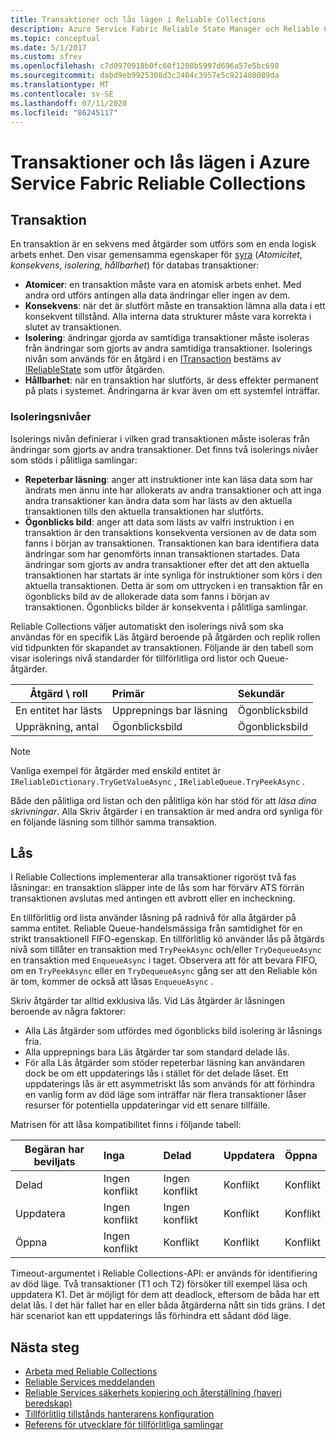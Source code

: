 ```yaml
---
title: Transaktioner och lås lägen i Reliable Collections
description: Azure Service Fabric Reliable State Manager och Reliable Collections-transaktioner och-låsning.
ms.topic: conceptual
ms.date: 5/1/2017
ms.custom: sfrev
ms.openlocfilehash: c7d0970918b0fc60f1208b5997d696a57e5bc698
ms.sourcegitcommit: dabd9eb9925308d3c2404c3957e5c921408089da
ms.translationtype: MT
ms.contentlocale: sv-SE
ms.lasthandoff: 07/11/2020
ms.locfileid: "86245117"
---
```

# <a name="transactions-and-lock-modes-in-azure-service-fabric-reliable-collections"></a>Transaktioner och lås lägen i Azure Service Fabric Reliable Collections

## <a name="transaction"></a>Transaktion

En transaktion är en sekvens med åtgärder som utförs som en enda logisk arbets enhet. Den visar gemensamma egenskaper för [syra](https://en.wikipedia.org/wiki/ACID) (*Atomicitet*, *konsekvens*, *isolering*, *hållbarhet*) för databas transaktioner:

* **Atomicer**: en transaktion måste vara en atomisk arbets enhet. Med andra ord utförs antingen alla data ändringar eller ingen av dem.
* **Konsekvens**: när det är slutfört måste en transaktion lämna alla data i ett konsekvent tillstånd. Alla interna data strukturer måste vara korrekta i slutet av transaktionen.
* **Isolering**: ändringar gjorda av samtidiga transaktioner måste isoleras från ändringar som gjorts av andra samtidiga transaktioner. Isolerings nivån som används för en åtgärd i en [ITransaction](/dotnet/api/microsoft.servicefabric.data.itransaction?view=azure-dotnet) bestäms av [IReliableState](/dotnet/api/microsoft.servicefabric.data.ireliablestate?view=azure-dotnet) som utför åtgärden.
* **Hållbarhet**: när en transaktion har slutförts, är dess effekter permanent på plats i systemet. Ändringarna är kvar även om ett systemfel inträffar.

### <a name="isolation-levels"></a>Isoleringsnivåer

Isolerings nivån definierar i vilken grad transaktionen måste isoleras från ändringar som gjorts av andra transaktioner.
Det finns två isolerings nivåer som stöds i pålitliga samlingar:

* **Repeterbar läsning**: anger att instruktioner inte kan läsa data som har ändrats men ännu inte har allokerats av andra transaktioner och att inga andra transaktioner kan ändra data som har lästs av den aktuella transaktionen tills den aktuella transaktionen har slutförts.
* **Ögonblicks bild**: anger att data som lästs av valfri instruktion i en transaktion är den transaktions konsekventa versionen av de data som fanns i början av transaktionen.
  Transaktionen kan bara identifiera data ändringar som har genomförts innan transaktionen startades.
  Data ändringar som gjorts av andra transaktioner efter det att den aktuella transaktionen har startats är inte synliga för instruktioner som körs i den aktuella transaktionen.
  Detta är som om uttrycken i en transaktion får en ögonblicks bild av de allokerade data som fanns i början av transaktionen.
  Ögonblicks bilder är konsekventa i pålitliga samlingar.

Reliable Collections väljer automatiskt den isolerings nivå som ska användas för en specifik Läs åtgärd beroende på åtgärden och replik rollen vid tidpunkten för skapandet av transaktionen.
Följande är den tabell som visar isolerings nivå standarder för tillförlitliga ord listor och Queue-åtgärder.

| Åtgärd \ roll | Primär | Sekundär |
| --- |:--- |:--- |
| En entitet har lästs |Upprepnings bar läsning |Ögonblicksbild |
| Uppräkning, antal |Ögonblicksbild |Ögonblicksbild |

> [!NOTE]
> Vanliga exempel för åtgärder med enskild entitet är `IReliableDictionary.TryGetValueAsync` , `IReliableQueue.TryPeekAsync` .
> 

Både den pålitliga ord listan och den pålitliga kön har stöd för att *läsa dina skrivningar*.
Alla Skriv åtgärder i en transaktion är med andra ord synliga för en följande läsning som tillhör samma transaktion.

## <a name="locks"></a>Lås

I Reliable Collections implementerar alla transaktioner rigoröst två fas låsningar: en transaktion släpper inte de lås som har förvärv ATS förrän transaktionen avslutas med antingen ett avbrott eller en incheckning.

En tillförlitlig ord lista använder låsning på radnivå för alla åtgärder på samma entitet.
Reliable Queue-handelsmässiga från samtidighet för en strikt transaktionell FIFO-egenskap.
En tillförlitlig kö använder lås på åtgärds nivå som tillåter en transaktion med `TryPeekAsync` och/eller `TryDequeueAsync` en transaktion med `EnqueueAsync` i taget.
Observera att för att bevara FIFO, om en `TryPeekAsync` eller en `TryDequeueAsync` gång ser att den Reliable kön är tom, kommer de också att låsas `EnqueueAsync` .

Skriv åtgärder tar alltid exklusiva lås.
Vid Läs åtgärder är låsningen beroende av några faktorer:

- Alla Läs åtgärder som utfördes med ögonblicks bild isolering är låsnings fria.
- Alla upprepnings bara Läs åtgärder tar som standard delade lås.
- För alla Läs åtgärder som stöder repeterbar läsning kan användaren dock be om ett uppdaterings lås i stället för det delade låset.
Ett uppdaterings lås är ett asymmetriskt lås som används för att förhindra en vanlig form av död läge som inträffar när flera transaktioner låser resurser för potentiella uppdateringar vid ett senare tillfälle.

Matrisen för att låsa kompatibilitet finns i följande tabell:

| Begäran har beviljats | Inga | Delad | Uppdatera | Öppna |
| --- |:--- |:--- |:--- |:--- |
| Delad |Ingen konflikt |Ingen konflikt |Konflikt |Konflikt |
| Uppdatera |Ingen konflikt |Ingen konflikt |Konflikt |Konflikt |
| Öppna |Ingen konflikt |Konflikt |Konflikt |Konflikt |

Timeout-argumentet i Reliable Collections-API: er används för identifiering av död läge.
Två transaktioner (T1 och T2) försöker till exempel läsa och uppdatera K1.
Det är möjligt för dem att deadlock, eftersom de båda har ett delat lås.
I det här fallet har en eller båda åtgärderna nått sin tids gräns. I det här scenariot kan ett uppdaterings lås förhindra ett sådant död läge.

## <a name="next-steps"></a>Nästa steg

* [Arbeta med Reliable Collections](service-fabric-work-with-reliable-collections.md)
* [Reliable Services meddelanden](service-fabric-reliable-services-notifications.md)
* [Reliable Services säkerhets kopiering och återställning (haveri beredskap)](service-fabric-reliable-services-backup-restore.md)
* [Tillförlitlig tillstånds hanterarens konfiguration](service-fabric-reliable-services-configuration.md)
* [Referens för utvecklare för tillförlitliga samlingar](/dotnet/api/microsoft.servicefabric.data.collections?view=azure-dotnet#microsoft_servicefabric_data_collections)
